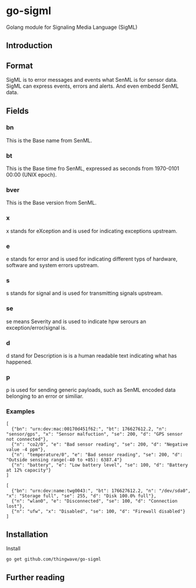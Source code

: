 # go-sigml
Golang module for Signaling Media Language (SigML)

## Introduction

## Format
SigML is to error messages and events what SenML is for sensor data.
SigML can express events, errors and alerts. And even embedd SenML data.

## Fields

### bn
This is the Base name from SenML.
### bt
This is the Base time fro SenML, expressed as seconds from 1970-0101 00:00 (UNIX epoch).
### bver
This is the Base version from SenML.

### x
x stands for eXception and is used for indicating exceptions upstream.
### e
e stands for error and is used for indicating different typs of hardware, software and system errors upstream.
### s
s stands for signal and is used for transmitting signals upstream.

### se
se means Severity and is used to indicate hpw serours an exception/error/signal is.

### d
d stand for Description is is a human readable text indicating what has happened.

### p
p is used for sending generic payloads, such as SenML encoded data belonging to an error or similiar.

### Examples

```
[
  {"bn": "urn:dev:mac:00170d451f62:", "bt": 176627612.2, "n": "sensor/gps", "x": "Sensor malfuction", "se": 200, "d": "GPS sensor not connected"},
  {"n": "co2/0", "e": "Bad sensor reading", "se": 200, "d": "Negative value -4 ppm"},
  {"n": "temperature/0", "e": "Bad sensor reading", "se": 200, "d": "Outside sensing range(-40 to +85): 6387.4"}
  {"n": "battery", "e": "Low battery level", "se": 100, "d": "Battery at 12% capacity"}
]
```


```
[
  {"bn": "urn:dev:name:twg0043:", "bt": 176627612.2, "n": "/dev/sda0", "x": "Storage full", "se": 255, "d": "Disk 100.0% full"},
  {"n": "wlan0", "e": "Disconnected", "se": 100, "d": "Connection lost"},
  {"n": "ufw", "x": "Disabled", "se": 100, "d": "Firewall disabled"}
]
```

## Installation
Install
```
go get github.com/thingwave/go-sigml
```

## Further reading

